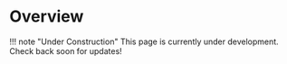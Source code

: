 # Overview

!!! note "Under Construction"
    This page is currently under development. Check back soon for updates!
